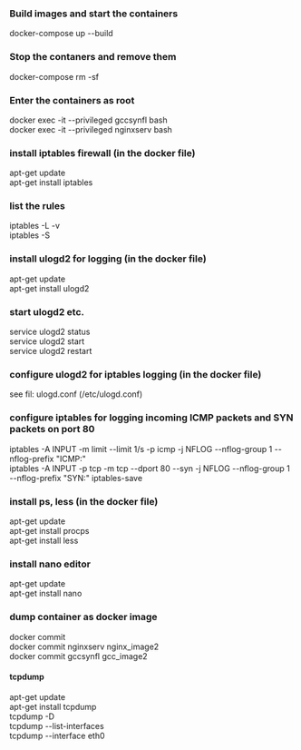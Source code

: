
### Build images and start the containers 

docker-compose up --build

### Stop the contaners and remove them

docker-compose rm -sf

### Enter the containers as root

docker exec -it --privileged gccsynfl bash  
docker exec -it --privileged  nginxserv bash


### install iptables firewall (in the docker file)

apt-get update  
apt-get install iptables


### list the rules
iptables -L -v  
iptables -S  


### install ulogd2 for logging (in the docker file) 

apt-get update  
apt-get install ulogd2  

### start ulogd2 etc. 

service ulogd2 status   
service ulogd2 start   
service ulogd2 restart     

### configure ulogd2 for iptables logging (in the docker file)

see fil: ulogd.conf   (/etc/ulogd.conf)

### configure iptables for logging incoming ICMP packets and SYN packets on port 80

iptables -A INPUT -m limit --limit 1/s -p icmp -j NFLOG --nflog-group 1 --nflog-prefix "ICMP:"    
iptables -A INPUT -p tcp -m tcp --dport 80 --syn -j NFLOG --nflog-group 1 --nflog-prefix "SYN:" 
iptables-save

### install ps, less (in the docker file)  

apt-get update   
apt-get install procps   
apt-get install less

### install nano editor
apt-get update   
apt-get install nano   


### dump container as docker image

docker commit <container> <image name>   
docker commit nginxserv nginx_image2    
docker commit gccsynfl gcc_image2    

   
   
####  tcpdump

apt-get update   
apt-get install tcpdump      
tcpdump -D       
tcpdump --list-interfaces      
tcpdump --interface eth0      

  
  
  

